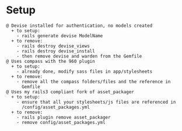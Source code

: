 Setup
=====

    @ Devise installed for authentication, no models created
      + to setup:
        - rails generate devise ModelName
      + to remove:
        - rails destroy devise_views
        - rails destroy devise_install
        - then remove devise and warden from the Gemfile
    @ Uses compass with the 960 plugin
      + to setup:
        - already done, modify sass files in app/stylesheets
      + to remove:
        - remove all the compass folders/files and the reference in
          Gemfile
    @ Uses my rails3 compliant fork of asset_packager
      + to setup:
        - ensure that all your stylesheets/js files are referenced in
          /config/asset_packages.yml
      + to remove:
        - rails plugin remove asset_packager
        - remove config/asset_packages.yml
